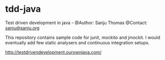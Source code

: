 tdd-java
========

Test driven development in java - 
@Author: Sanju Thomas
@Contact: sanju@sanju.org


This repository contains sample code for junit, mockito and jmockit. I would eventually add few static analysers and continuous integration setups.

http://testdrivendevelopment.ourownjava.com/


